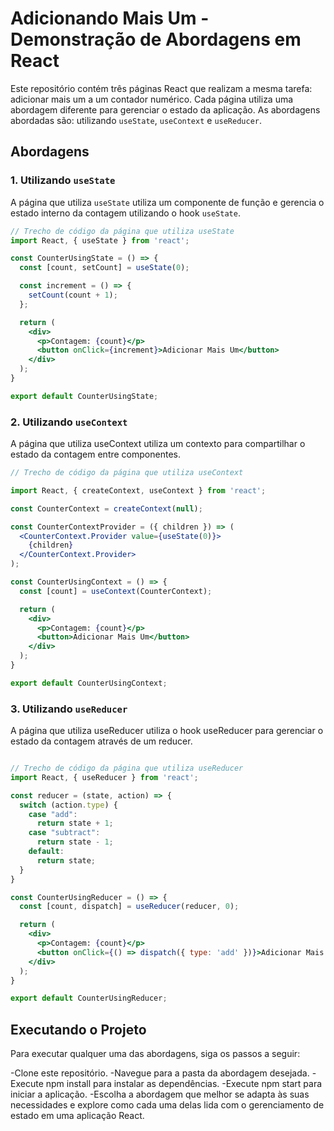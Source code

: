 # Adicionando Mais Um - Demonstração de Abordagens em React

Este repositório contém três páginas React que realizam a mesma tarefa: adicionar mais um a um contador numérico. Cada página utiliza uma abordagem diferente para gerenciar o estado da aplicação. As abordagens abordadas são: utilizando `useState`, `useContext` e `useReducer`.

## Abordagens

### 1. Utilizando `useState`

A página que utiliza `useState` utiliza um componente de função e gerencia o estado interno da contagem utilizando o hook `useState`.

```jsx
// Trecho de código da página que utiliza useState
import React, { useState } from 'react';

const CounterUsingState = () => {
  const [count, setCount] = useState(0);

  const increment = () => {
    setCount(count + 1);
  };

  return (
    <div>
      <p>Contagem: {count}</p>
      <button onClick={increment}>Adicionar Mais Um</button>
    </div>
  );
}

export default CounterUsingState;
```


### 2. Utilizando `useContext`

A página que utiliza useContext utiliza um contexto para compartilhar o estado da contagem entre componentes.

```jsx
// Trecho de código da página que utiliza useContext

import React, { createContext, useContext } from 'react';

const CounterContext = createContext(null);

const CounterContextProvider = ({ children }) => (
  <CounterContext.Provider value={useState(0)}>
    {children}
  </CounterContext.Provider>
);

const CounterUsingContext = () => {
  const [count] = useContext(CounterContext);

  return (
    <div>
      <p>Contagem: {count}</p>
      <button>Adicionar Mais Um</button>
    </div>
  );
}

export default CounterUsingContext;
```
### 3. Utilizando `useReducer`

A página que utiliza useReducer utiliza o hook useReducer para gerenciar o estado da contagem através de um reducer.

```jsx

// Trecho de código da página que utiliza useReducer
import React, { useReducer } from 'react';

const reducer = (state, action) => {
  switch (action.type) {
    case "add":
      return state + 1;
    case "subtract":
      return state - 1;
    default:
      return state;
  }
}

const CounterUsingReducer = () => {
  const [count, dispatch] = useReducer(reducer, 0);

  return (
    <div>
      <p>Contagem: {count}</p>
      <button onClick={() => dispatch({ type: 'add' })}>Adicionar Mais Um</button>
    </div>
  );
}

export default CounterUsingReducer;
```

## Executando o Projeto
Para executar qualquer uma das abordagens, siga os passos a seguir:

-Clone este repositório.
-Navegue para a pasta da abordagem desejada.
-Execute npm install para instalar as dependências.
-Execute npm start para iniciar a aplicação.
-Escolha a abordagem que melhor se adapta às suas necessidades e explore como cada uma delas lida com o gerenciamento de estado em uma aplicação React.


